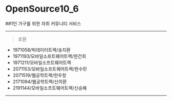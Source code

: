 # OpenSource10_6
##1인 가구를 위한 자취 커뮤니티 서비스 

------------
>조원
- 1971058/빅데이터트랙/송지환
- 1971193/모바일소프트웨어트랙/한건희
- 1971211/모바일소프트웨어트랙
- 2071153/모바일소프트웨어트랙/한수민
- 2071519/웹공학트랙/한우창
- 2171094/웹공학트랙/신의환
- 2191144/모바일소프트웨어트랙/신승혜
------------
